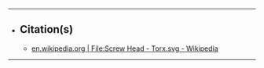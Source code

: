 ***

- ## Citation(s)
  - [en.wikipedia.org | File:Screw Head - Torx.svg - Wikipedia](https://en.wikipedia.org/wiki/File:Screw_Head_-_Torx.svg)

***